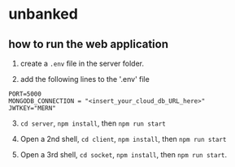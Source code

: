 # unbanked

## how to run the web application

1. create a `.env` file in the server folder.

2. add the following lines to the '.env' file
```
PORT=5000
MONGODB_CONNECTION = "<insert_your_cloud_db_URL_here>"
JWTKEY="MERN"
```

3. `cd server`, `npm install`, then `npm run start`

4. Open a 2nd shell, `cd client`, `npm install`, then `npm run start`

5. Open a 3rd shell, `cd socket`, `npm install`, then `npm run start`.



